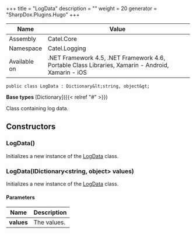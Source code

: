 

+++
title = "LogData" 
description = ""
weight = 20
generator = "SharpDox.Plugins.Hugo"
+++

Name|Value
---|---
Assembly|Catel.Core
Namespace|Catel.Logging
Available on|.NET Framework 4.5, .NET Framework 4.6, Portable Class Libraries, Xamarin - Android, Xamarin - iOS

```
public class LogData : Dictionary&lt;string, object&gt;
```

**Base types**
[Dictionary]({{&lt; relref "#" &gt;}})

Class containing log data.

## Constructors

### LogData()

Initializes a new instance of the [LogData](#) class.

### LogData(IDictionary&lt;string, object&gt; values)

Initializes a new instance of the [LogData](#) class.

#### Parameters

Name|Description
---|---
**values**|The values.

